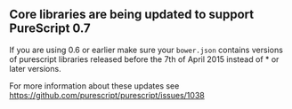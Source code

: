 ## Core libraries are being updated to support PureScript 0.7

If you are using 0.6 or earlier make sure your `bower.json` contains versions of purescript libraries released before the 7th of April 2015 instead of * or later versions.

For more information about these updates see https://github.com/purescript/purescript/issues/1038